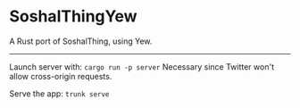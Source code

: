 # SoshalThingYew

A Rust port of SoshalThing, using Yew.

---

Launch server with: `cargo run -p server`
Necessary since Twitter won't allow cross-origin requests.

Serve the app: `trunk serve`
